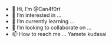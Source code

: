 - 👋 Hi, I’m @Can4f0rt
- 👀 I’m interested in ...
- 🌱 I’m currently learning ...
- 💞️ I’m looking to collaborate on ...
- 📫 How to reach me ...
Yamete kudasai

<!---
Can4f0rt/Can4f0rt is a ✨ special ✨ repository because its `README.md` (this file) appears on your GitHub profile.
You can click the Preview link to take a look at your changes.
--->
